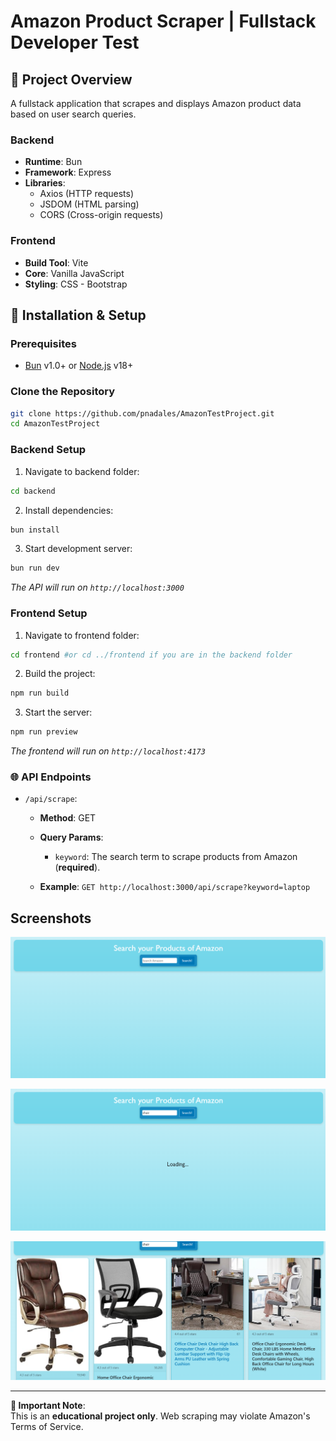# Amazon Product Scraper | Fullstack Developer Test

## 📌 Project Overview

A fullstack application that scrapes and displays Amazon product data based on user search queries.

### Backend

- **Runtime**: Bun
- **Framework**: Express
- **Libraries**:
  - Axios (HTTP requests)
  - JSDOM (HTML parsing)
  - CORS (Cross-origin requests)

### Frontend

- **Build Tool**: Vite
- **Core**: Vanilla JavaScript
- **Styling**: CSS - Bootstrap

## 🚀 Installation & Setup

### Prerequisites

- [Bun](https://bun.sh/) v1.0+ or [Node.js](https://nodejs.org/) v18+

### Clone the Repository

```bash
git clone https://github.com/pnadales/AmazonTestProject.git
cd AmazonTestProject
```

### Backend Setup

1. Navigate to backend folder:

```bash
cd backend
```

2. Install dependencies:

```bash
bun install
```

3. Start development server:

```bash
bun run dev
```

_The API will run on `http://localhost:3000`_

### Frontend Setup

1. Navigate to frontend folder:

```bash
cd frontend #or cd ../frontend if you are in the backend folder

```

2. Build the project:

```bash
npm run build
```

3. Start the server:

```bash
npm run preview
```

_The frontend will run on `http://localhost:4173`_

### 🌐 API Endpoints

- `/api/scrape`:

  - **Method**: GET
  - **Query Params**:

    - `keyword`: The search term to scrape products from Amazon (**required**).

  - **Example**: `GET http://localhost:3000/api/scrape?keyword=laptop`

## Screenshots

![Home](image.png)

![loading](image-1.png)

![results](image-2.png)

---

**📢 Important Note**:  
This is an **educational project only**. Web scraping may violate Amazon's Terms of Service.
